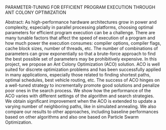 PARAMETER-TUNING FOR EFFICIENT PROGRAM EXECUTION THROUGH ANT COLONY OPTIMIZATION

Abstract:
As high-performance hardware architectures grow in power and complexity, especially in
parallel processing platforms, choosing optimal parameters for efficient program execution can
be a challenge. There are many tunable factors that affect the speed of execution of a program
and how much power the execution consumes: compiler options, compiler flags, cache block
sizes, number of threads, etc. The number of combinations of parameters can grow exponentially
so that a brute-force approach to find the best possible set of parameters may be prohibitively
expensive. In this project, we propose an Ant Colony Optimization (ACO) solution. ACO is well
suited for discrete optimization problems and has been successfully applied in many
applications, especially those related to finding shortest paths, optimal schedules, best vehicle
routing, etc. The success of ACO hinges on a well-tuned strategy to incrementally promote good
solutions and penalize poor ones in the search process. We show how the performance of the
ACO varies with different settings of the algorithm and search strategies. We obtain significant
improvement when the ACO is extended to update a varying number of neighboring paths, like in
simulated annealing. We also compare our results to other approaches, including baseline
performances based on other algorithms and also one based on Particle Swarm Optimization.
